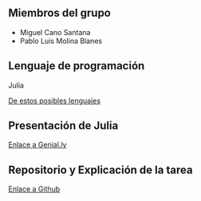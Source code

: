 ## Miembros del grupo

* Miguel Cano Santana
* Pablo Luis Molina Blanes

## Lenguaje de programación

Julia

[De estos posibles lenguajes](https://github.com/miguelcanosantana/aprende-un-lenguaje-en-un-dia/blob/master/lenguajes_de_programacion.pdf)

## Presentación de Julia

[Enlace a Genial.ly](https://view.genial.ly/5dca6d9ba502df0f78ab1c3b/presentation-julia)

## Repositorio y Explicación de la tarea
[Enlace a Github ](https://github.com/LuisJoseSanchez/aprende-un-lenguaje-en-un-dia)

